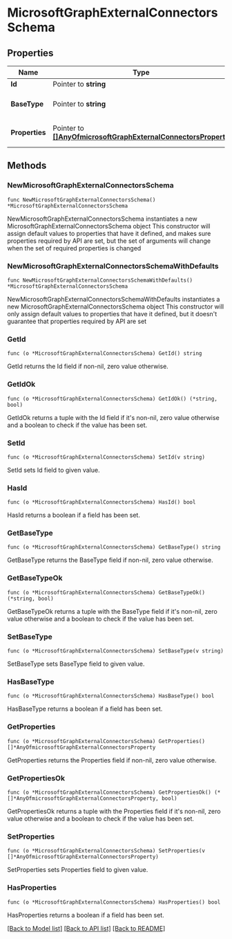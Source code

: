 # MicrosoftGraphExternalConnectorsSchema

## Properties

Name | Type | Description | Notes
------------ | ------------- | ------------- | -------------
**Id** | Pointer to **string** | Read-only. | [optional] 
**BaseType** | Pointer to **string** | Must be set to microsoft.graph.externalConnector.externalItem. Required. | [optional] 
**Properties** | Pointer to [**[]AnyOfmicrosoftGraphExternalConnectorsProperty**](AnyOfmicrosoftGraphExternalConnectorsProperty.md) | The properties defined for the items in the connection. The minimum number of properties is one, the maximum is 128. | [optional] 

## Methods

### NewMicrosoftGraphExternalConnectorsSchema

`func NewMicrosoftGraphExternalConnectorsSchema() *MicrosoftGraphExternalConnectorsSchema`

NewMicrosoftGraphExternalConnectorsSchema instantiates a new MicrosoftGraphExternalConnectorsSchema object
This constructor will assign default values to properties that have it defined,
and makes sure properties required by API are set, but the set of arguments
will change when the set of required properties is changed

### NewMicrosoftGraphExternalConnectorsSchemaWithDefaults

`func NewMicrosoftGraphExternalConnectorsSchemaWithDefaults() *MicrosoftGraphExternalConnectorsSchema`

NewMicrosoftGraphExternalConnectorsSchemaWithDefaults instantiates a new MicrosoftGraphExternalConnectorsSchema object
This constructor will only assign default values to properties that have it defined,
but it doesn't guarantee that properties required by API are set

### GetId

`func (o *MicrosoftGraphExternalConnectorsSchema) GetId() string`

GetId returns the Id field if non-nil, zero value otherwise.

### GetIdOk

`func (o *MicrosoftGraphExternalConnectorsSchema) GetIdOk() (*string, bool)`

GetIdOk returns a tuple with the Id field if it's non-nil, zero value otherwise
and a boolean to check if the value has been set.

### SetId

`func (o *MicrosoftGraphExternalConnectorsSchema) SetId(v string)`

SetId sets Id field to given value.

### HasId

`func (o *MicrosoftGraphExternalConnectorsSchema) HasId() bool`

HasId returns a boolean if a field has been set.

### GetBaseType

`func (o *MicrosoftGraphExternalConnectorsSchema) GetBaseType() string`

GetBaseType returns the BaseType field if non-nil, zero value otherwise.

### GetBaseTypeOk

`func (o *MicrosoftGraphExternalConnectorsSchema) GetBaseTypeOk() (*string, bool)`

GetBaseTypeOk returns a tuple with the BaseType field if it's non-nil, zero value otherwise
and a boolean to check if the value has been set.

### SetBaseType

`func (o *MicrosoftGraphExternalConnectorsSchema) SetBaseType(v string)`

SetBaseType sets BaseType field to given value.

### HasBaseType

`func (o *MicrosoftGraphExternalConnectorsSchema) HasBaseType() bool`

HasBaseType returns a boolean if a field has been set.

### GetProperties

`func (o *MicrosoftGraphExternalConnectorsSchema) GetProperties() []*AnyOfmicrosoftGraphExternalConnectorsProperty`

GetProperties returns the Properties field if non-nil, zero value otherwise.

### GetPropertiesOk

`func (o *MicrosoftGraphExternalConnectorsSchema) GetPropertiesOk() (*[]*AnyOfmicrosoftGraphExternalConnectorsProperty, bool)`

GetPropertiesOk returns a tuple with the Properties field if it's non-nil, zero value otherwise
and a boolean to check if the value has been set.

### SetProperties

`func (o *MicrosoftGraphExternalConnectorsSchema) SetProperties(v []*AnyOfmicrosoftGraphExternalConnectorsProperty)`

SetProperties sets Properties field to given value.

### HasProperties

`func (o *MicrosoftGraphExternalConnectorsSchema) HasProperties() bool`

HasProperties returns a boolean if a field has been set.


[[Back to Model list]](../README.md#documentation-for-models) [[Back to API list]](../README.md#documentation-for-api-endpoints) [[Back to README]](../README.md)



